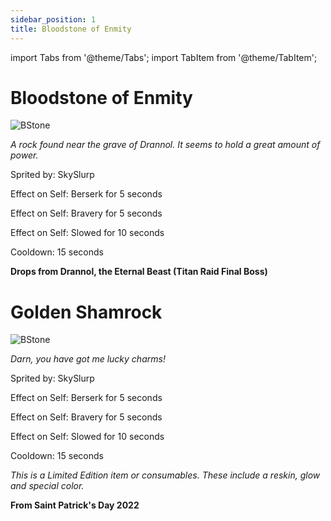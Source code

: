 ```yaml
---
sidebar_position: 1
title: Bloodstone of Enmity
---
```


import Tabs from '@theme/Tabs';
import TabItem from '@theme/TabItem';

<Tabs>
  <TabItem value="Bloodstone of Enmity" label="Bloodstone of Enmity" default>

# Bloodstone of Enmity

![BStone](https://vwiki.valorserver.com/api/item/picture/bloodstone%20of%20enmity)

<i>A rock found near the grave of Drannol. It seems to hold a great amount of power.</i>

Sprited by: SkySlurp

Effect on Self: Berserk for 5 seconds

Effect on Self: Bravery for 5 seconds

Effect on Self: Slowed for 10 seconds

Cooldown: 15 seconds

**Drops from Drannol, the Eternal Beast (Titan Raid Final Boss)**

  </TabItem>
  <TabItem value="Golden Shamrock" label="Golden Shamrock">

# Golden Shamrock

![BStone](https://vwiki.valorserver.com/api/item/picture/golden%20shamrock)

<i>Darn, you have got me lucky charms!</i>

Sprited by: SkySlurp

Effect on Self: Berserk for 5 seconds

Effect on Self: Bravery for 5 seconds

Effect on Self: Slowed for 10 seconds

Cooldown: 15 seconds

*This is a Limited Edition item or consumables. These include a reskin, glow and special color.*

**From Saint Patrick's Day 2022**

  </TabItem>
</Tabs>
